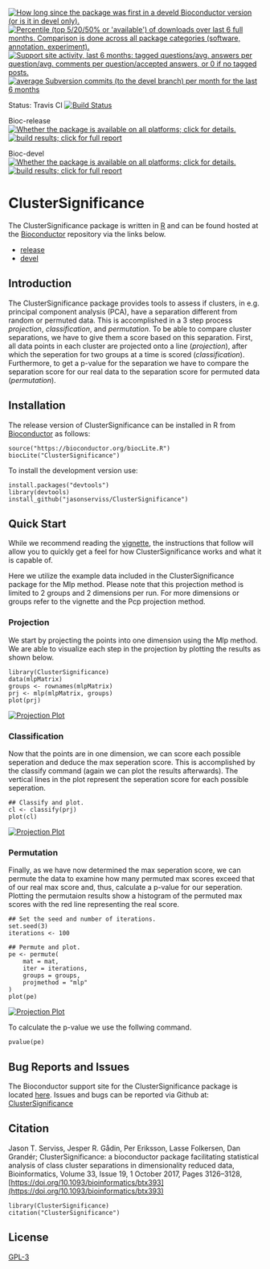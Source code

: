 
<a href="http://www.bioconductor.org/packages/devel/bioc/html/ClusterSignificance.html#since"><img border="0" src="http://www.bioconductor.org/shields/years-in-bioc/ClusterSignificance.svg" title="How long since the package was first in a develd Bioconductor version (or is it in devel only)."></a> <a href="http://bioconductor.org/packages/stats/bioc/ClusterSignificance.html"><img border="0" src="http://www.bioconductor.org/shields/downloads/ClusterSignificance.svg" title="Percentile (top 5/20/50% or 'available') of downloads over last 6 full months. Comparison is done across all package categories (software, annotation, experiment)."></a> <a href="https://support.bioconductor.org/t/ClusterSignificance/"><img border="0" src="http://www.bioconductor.org/shields/posts/ClusterSignificance.svg" title="Support site activity, last 6 months: tagged questions/avg. answers per question/avg. comments per question/accepted answers, or 0 if no tagged posts."></a> <a href="http://www.bioconductor.org/packages/devel/bioc/html/ClusterSignificance.html#svn_source"><img border="0" src="http://www.bioconductor.org/shields/commits/bioc/ClusterSignificance.svg" title="average Subversion commits (to the devel branch) per month for the last 6 months"></a>

Status: Travis CI [![Build Status](https://travis-ci.org/jasonserviss/ClusterSignificance.svg?branch=master)](https://travis-ci.org/jasonserviss/ClusterSignificance)

Bioc-release <a href="http://www.bioconductor.org/packages/release/bioc/html/ClusterSignificance.html#archives"><img border="0" src="http://www.bioconductor.org/shields/availability/release/ClusterSignificance.svg" title="Whether the package is available on all platforms; click for details."></a> <a href="http://bioconductor.org/checkResults/release/bioc-LATEST/ClusterSignificance/"><img border="0" src="http://www.bioconductor.org/shields/build/release/bioc/ClusterSignificance.svg" title="build results; click for full report"></a>

Bioc-devel <a href="http://www.bioconductor.org/packages/devel/bioc/html/ClusterSignificance.html#archives"><img border="0" src="http://www.bioconductor.org/shields/availability/devel/ClusterSignificance.svg" title="Whether the package is available on all platforms; click for details."></a> <a href="http://bioconductor.org/checkResults/devel/bioc-LATEST/ClusterSignificance/"><img border="0" src="http://www.bioconductor.org/shields/build/devel/bioc/ClusterSignificance.svg" title="build results; click for full report"></a>

# ClusterSignificance

The ClusterSignificance package is written in [R](https://cran.r-project.org) and can be found hosted at the [Bioconductor](https://www.bioconductor.org) repository via the links below.

* [release](https://master.bioconductor.org/packages/release/bioc/html/ClusterSignificance.html)
* [devel](https://bioconductor.org/packages/devel/bioc/html/ClusterSignificance.html)

## Introduction
The ClusterSignificance package provides tools to assess if clusters, in
e.g. principal component analysis (PCA), have a separation different from
random or permuted data. This is accomplished in a 3 step process *projection*,
*classification*, and *permutation*. To be able to compare cluster
separations, we have to give them a score based on this separation. First, 
all data points in each cluster are projected onto a line (*projection*), after
which the seperation for two groups at a time is scored (*classification*).
Furthermore, to get a p-value for the separation we have to compare the
separation score for our real data to the separation score for permuted data 
(*permutation*).


## Installation
The release version of ClusterSignificance can be installed in R from 
[Bioconductor](https://www.bioconductor.org) as follows:

```{r}
source("https://bioconductor.org/biocLite.R")
biocLite("ClusterSignificance")
```
To install the development version use:

```{r}
install.packages("devtools")
library(devtools)
install_github("jasonserviss/ClusterSignificance")
```

## Quick Start
While we recommend reading the [vignette](https://bioconductor.org/packages/release/bioc/vignettes/ClusterSignificance/inst/doc/ClusterSignificance-vignette.html), the instructions that follow will allow you 
to quickly get a feel for how ClusterSignificance works and what it is capable of.

Here we utilize the example data included in the ClusterSignificance package 
for the Mlp method. Please note that this projection method is limited to 2 
groups and 2 dimensions per run. For more dimensions or groups refer to the 
vignette and the Pcp projection method.

### Projection
We start by projecting the points into one dimension using the Mlp method. We are able to visualize each step in the projection by plotting the results as shown below.

```{r projection}
library(ClusterSignificance)
data(mlpMatrix)
groups <- rownames(mlpMatrix)
prj <- mlp(mlpMatrix, groups)
plot(prj)
```
[<img src="http://i.imgur.com/KP5CPDW.jpg" alt="Projection Plot"/>](http://i.imgur.com/KP5CPDW.jpg)

### Classification
Now that the points are in one dimension, we can score each possible seperation and deduce the max seperation score. This is accomplished by the classify command (again we can plot the results afterwards). The vertical lines in the plot represent the seperation score for each possible seperation.

```{r classifyMlp}
## Classify and plot.
cl <- classify(prj)
plot(cl)
```

[<img src="http://i.imgur.com/SP3gDrT.jpg" alt="Projection Plot"/>](http://i.imgur.com/SP3gDrT.jpg)

### Permutation
Finally, as we have now determined the max seperation score, we can permute the data to examine how many permuted max scores exceed that of our real max score and, thus, calculate a p-value for our seperation. Plotting the permutaion results show a histogram of the permuted max scores with the red line representing the real score.

```{r permuteMlp}
## Set the seed and number of iterations.
set.seed(3)
iterations <- 100 

## Permute and plot.
pe <- permute(
	mat = mat,
	iter = iterations,
	groups = groups,
	projmethod = "mlp"
)
plot(pe)
```

[<img src="http://i.imgur.com/lzURCuo.jpg" alt="Projection Plot"/>](http://i.imgur.com/lzURCuo.jpg)


To calculate the p-value we use the follwing command.

```{r pValueMlp, echo=FALSE, eval=TRUE, message=FALSE}
pvalue(pe)
```

## Bug Reports and Issues

The Bioconductor support site for the ClusterSignificance package is located [here](https://support.bioconductor.org/t/ClusterSignificance/). Issues and bugs can be reported via Github at: [ClusterSignificance](https://github.com/jasonserviss/ClusterSignificance)

## Citation

Jason T. Serviss, Jesper R. Gådin, Per Eriksson, Lasse Folkersen, Dan Grandér; ClusterSignificance: a bioconductor package facilitating statistical analysis of class cluster separations in dimensionality reduced data, Bioinformatics, Volume 33, Issue 19, 1 October 2017, Pages 3126–3128, [https://doi.org/10.1093/bioinformatics/btx393](https://doi.org/10.1093/bioinformatics/btx393)

```{r}
library(ClusterSignificance)
citation("ClusterSignificance")
```


## License
[GPL-3](https://www.r-project.org/Licenses/GPL-3)
